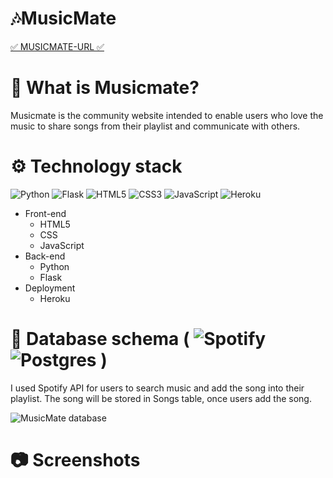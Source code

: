 # 🎶MusicMate
[✅ MUSICMATE-URL ✅](http://musicmate-by-jenna.herokuapp.com/) 



# 🎵 What is Musicmate?
<p> Musicmate is the community website intended to enable users who love the music to share songs from their playlist and communicate with others. </p>


# ⚙️ Technology stack 
![Python](https://img.shields.io/badge/python-3670A0?style=for-the-badge&logo=python&logoColor=ffdd54) 
![Flask](https://img.shields.io/badge/flask-%23000.svg?style=for-the-badge&logo=flask&logoColor=white)
![HTML5](https://img.shields.io/badge/html5-%23E34F26.svg?style=for-the-badge&logo=html5&logoColor=white)
![CSS3](https://img.shields.io/badge/css3-%231572B6.svg?style=for-the-badge&logo=css3&logoColor=white)
![JavaScript](https://img.shields.io/badge/javascript-%23323330.svg?style=for-the-badge&logo=javascript&logoColor=%23F7DF1E)
![Heroku](https://img.shields.io/badge/heroku-%23430098.svg?style=for-the-badge&logo=heroku&logoColor=white)

<ul> 
  <li>Front-end
   <ul>
     <li>HTML5</li>
      <li>CSS</li>
      <li>JavaScript</li>
    </ul>
  </li>  
    <li>Back-end
   <ul>
     <li>Python</li>
     <li>Flask</li>
    </ul>
  </li> 
      <li>Deployment
   <ul>
     <li>Heroku</li>
    </ul>
  </li> 
</ul>  


# 💾 Database schema ( ![Spotify](https://img.shields.io/badge/Spotify-1ED760?style=for-the-badge&logo=spotify&logoColor=white) ![Postgres](https://img.shields.io/badge/postgres-%23316192.svg?style=for-the-badge&logo=postgresql&logoColor=white)  )
<p> I used Spotify API for users to search music and add the song into their playlist. The song will be stored in Songs table, once users add the song. </p>

![MusicMate database](https://user-images.githubusercontent.com/92393205/159374165-8c68c340-7000-4416-8b9b-4fa8285f6e90.png)




# 📷 Screenshots
